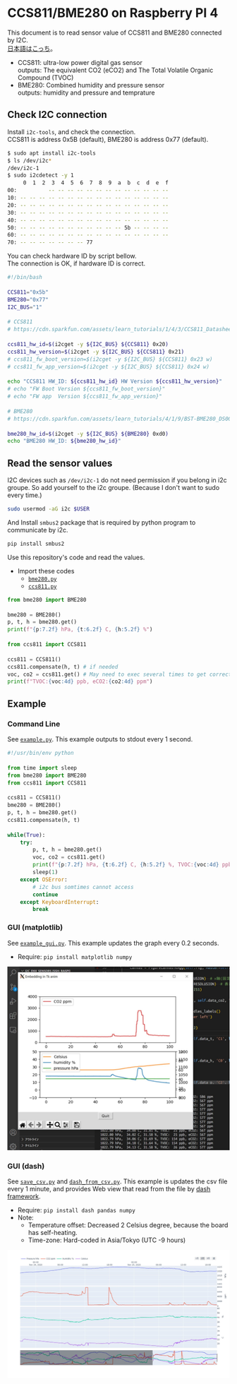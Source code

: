 # CCS811/BME280 on Raspberry PI 4

This document is to read sensor value of CCS811 and BME280 connected by I2C.  
[日本語はこっち](README_ja.md)。

* CCS811: ultra-low power digital gas sensor  
     outputs: The equivalent CO2 (eCO2) and The Total Volatile Organic Compound (TVOC)
* BME280: Combined humidity and pressure sensor  
     outputs: humidity and pressure and temprature

## Check I2C connection

Install `i2c-tools`, and check the connection.  
CCS811 is address 0x5B (default), BME280 is address 0x77 (default).

```sh
$ sudo apt install i2c-tools
$ ls /dev/i2c*
/dev/i2c-1
$ sudo i2cdetect -y 1
     0  1  2  3  4  5  6  7  8  9  a  b  c  d  e  f
00:          -- -- -- -- -- -- -- -- -- -- -- -- --
10: -- -- -- -- -- -- -- -- -- -- -- -- -- -- -- --
20: -- -- -- -- -- -- -- -- -- -- -- -- -- -- -- --
30: -- -- -- -- -- -- -- -- -- -- -- -- -- -- -- --
40: -- -- -- -- -- -- -- -- -- -- -- -- -- -- -- --
50: -- -- -- -- -- -- -- -- -- -- -- 5b -- -- -- --
60: -- -- -- -- -- -- -- -- -- -- -- -- -- -- -- --
70: -- -- -- -- -- -- -- 77
```

You can check hardware ID by script bellow.  
The connection is OK, if hardware ID is correct.

```bash
#!/bin/bash

CCS811="0x5b"
BME280="0x77"
I2C_BUS="1"

# CCS811
# https://cdn.sparkfun.com/assets/learn_tutorials/1/4/3/CCS811_Datasheet-DS000459.pdf

ccs811_hw_id=$(i2cget -y ${I2C_BUS} ${CCS811} 0x20)
ccs811_hw_version=$(i2cget -y ${I2C_BUS} ${CCS811} 0x21)
# ccs811_fw_boot_version=$(i2cget -y ${I2C_BUS} ${CCS811} 0x23 w)
# ccs811_fw_app_version=$(i2cget -y ${I2C_BUS} ${CCS811} 0x24 w)

echo "CCS811 HW_ID: ${ccs811_hw_id} HW Version ${ccs811_hw_version}"
# echo "FW Boot Version ${ccs811_fw_boot_version}"
# echo "FW app  Version ${ccs811_fw_app_version}"

# BME280
# https://cdn.sparkfun.com/assets/learn_tutorials/4/1/9/BST-BME280_DS001-10.pdf

bme280_hw_id=$(i2cget -y ${I2C_BUS} ${BME280} 0xd0)
echo "BME280 HW_ID: ${bme280_hw_id}"
```

## Read the sensor values

I2C devices such as `/dev/i2c-1` do not need permission if you belong in i2c groupe. So add yourself to the i2c groupe. (Because I don't want to sudo every time.)

```sh
sudo usermod -aG i2c $USER
```

And Install `smbus2` package that is required by python program to communicate by i2c.

```sh
pip install smbus2
```

Use this repository's code and read the values.

* Import these codes
     - [`bme280.py`](bme280.py)
     - [`ccs811.py`](ccs811.py)

```python
from bme280 import BME280

bme280 = BME280()
p, t, h = bme280.get()
print(f"{p:7.2f} hPa, {t:6.2f} C, {h:5.2f} %")

from ccs811 import CCS811

ccs811 = CCS811()
ccs811.compensate(h, t) # if needed
voc, co2 = ccs811.get() # May need to exec several times to get correct values
print(f"TVOC:{voc:4d} ppb, eCO2:{co2:4d} ppm")
```

## Example

### Command Line

See [`example.py`](example.py). This example outputs to stdout every 1 second.

```python
#!/usr/bin/env python

from time import sleep
from bme280 import BME280
from ccs811 import CCS811

ccs811 = CCS811()
bme280 = BME280()
p, t, h = bme280.get()
ccs811.compensate(h, t)

while(True):
    try:
        p, t, h = bme280.get()
        voc, co2 = ccs811.get()
        print(f"{p:7.2f} hPa, {t:6.2f} C, {h:5.2f} %, TVOC:{voc:4d} ppb, eCO2:{co2:4d} ppm")
        sleep(1)
    except OSError:
        # i2c bus somtimes cannot access
        continue
    except KeyboardInterrupt:
        break
```

### GUI (matplotlib)

See [`example_gui.py`](example_gui.py). This example updates the graph every 0.2 seconds.

* Require: `pip install matplotlib numpy`

![](images/example_gui_matplotlib.jpg)


### GUI (dash)

See [`save_csv.py`](save_csv.py) and [`dash_from_csv.py`](dash_from_csv.py). This example is updates the csv file every 1 minute, and provides Web view that read from the file by [dash framework](https://dash.plotly.com/).

* Require: `pip install dash pandas numpy`
* Note:
     - Temperature offset: Decreased 2 Celsius degree, because the board has self-heating.
     - Time-zone: Hard-coded in Asia/Tokyo (UTC -9 hours)

![](images/example_gui_dash.jpg)
